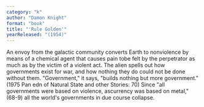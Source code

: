 ```yaml
---
category: "k"
author: "Damon Knight"
format: "book"
title: "'Rule Golden'"
yearReleased: "(1954)"
---
```

An envoy from the galactic community converts Earth to nonviolence by means of a chemical agent that causes pain tobe felt by the perpetrator as much as by the victim of a violent act. The alien spells out how governments exist for war, and how nothing they do could not be done without them. "Government," it says, "builds nothing but more government." (1975 Pan edn of Natural State and other Stories: 70) Since "all governments were based on violence, ascurrency was based on metal," (68-9) all the world's governments in due course collapse.
 